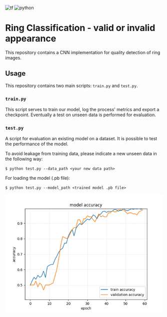 ![tf](https://img.shields.io/badge/tensorflow--gpu-2.3.0-yellowgreen) ![python](https://img.shields.io/badge/Python-3.8-orange) 

# Ring Classification - valid or invalid appearance
This repository contains a CNN implementation for quality detection of ring images. 




## Usage

This repository contains two main scripts: `train.py` and `test.py`.

### `train.py`

This script serves to train our model, log the process' metrics and export a checkpoint. Eventually a test on unseen data is performed for evaluation.

### `test.py`
A script for evaluation an existing model on a dataset. It is possible to test the performance of the model.

To avoid leakage from training data, please indicate a new unseen data in the following way:
```
$ python test.py --data_path <your new data path>
```

For loading the model (.pb file):
```
$ python test.py --model_path <trained model .pb file>
```


![results](https://github.com/tairtahar/ring_classification/blob/main/checkpoint5/results/Figure_2.png) 
